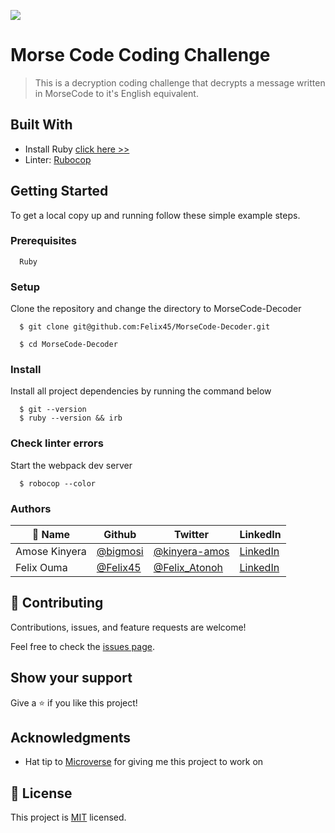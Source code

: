 ![](https://img.shields.io/badge/Microverse-blueviolet)

# Morse Code Coding Challenge

> This is a decryption coding challenge that decrypts a message written in MorseCode to it's English equivalent.


## Built With

- Install Ruby [click here >>](https://linuxtut.com/install-ruby-on-ubuntu-20.04-with-rbenv-e419f/)
- Linter: [Rubocop](https://rubocop.org/)

## Getting Started

To get a local copy up and running follow these simple example steps.

### Prerequisites
```
  Ruby 

```
### Setup
Clone the repository and change the directory to MorseCode-Decoder

``` 
  $ git clone git@github.com:Felix45/MorseCode-Decoder.git

  $ cd MorseCode-Decoder

```

### Install
Install all project dependencies by running the command below
 
``` 
  $ git --version
  $ ruby --version && irb
```
### Check linter errors
Start the webpack dev server
``` 
  $ robocop --color
```


### Authors

| 👤 Name | Github | Twitter | LinkedIn |
|------|--------|---------|----------|
|Amose Kinyera|[@bigmosi](https://github.com/bigmosi)|[@kinyera-amos](https://twitter.com/kinyera-amos)|[LinkedIn](https://www.linkedin.com/in/kinyera-amos/)|
|Felix Ouma|[@Felix45](https://github.com/Felix45)|[@Felix_Atonoh](https://twitter.com/Felix_Atonoh)|[LinkedIn](https://www.linkedin.com/in/felix-ouma-639766b0/)|


## 🤝 Contributing

Contributions, issues, and feature requests are welcome!

Feel free to check the [issues page](https://github.com/felix45/MorseCode-Decoder/issues).

## Show your support

Give a ⭐️ if you like this project!

## Acknowledgments

- Hat tip to [Microverse](https://bit.ly/MicroverseTN) for giving me this project to work on

## 📝 License

This project is [MIT](./MIT.md) licensed.